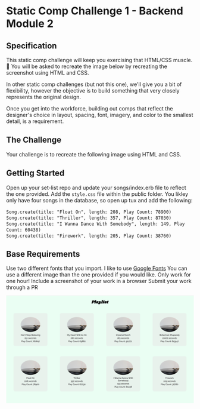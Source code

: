 # Static Comp Challenge 1 - Backend Module 2
## Specification

This static comp challenge will keep you exercising that HTML/CSS muscle. 💪 You will be asked to recreate the image below by recreating the screenshot using HTML and CSS.

In other static comp challenges (but not this one), we'll give you a bit of flexibility, however the objective is to build something that very closely represents the original design.

Once you get into the workforce, building out comps that reflect the designer's choice in layout, spacing, font, imagery, and color to the smallest detail, is a requirement.

## The Challenge
Your challenge is to recreate the following image using HTML and CSS. 

## Getting Started
Open up your set-list repo and update your songs/index.erb file to reflect the one provided.
Add the `style.css` file within the public folder.
You likley only have four songs in the database, so open up tux and add the following: 
``` 
Song.create(title: "Float On", length: 208, Play Count: 78900)
Song.create(title: "Thriller", length: 357, Play Count: 87030)
Song.create(title: "I Wanna Dance With Somebody", length: 149, Play Count: 60438)
Song.create(title: "Firework", length: 205, Play Count: 38760)
```

## Base Requirements
Use two different fonts that you import. I like to use [Google Fonts](https://fonts.google.com/)
You can use a different image than the one provided if you would like. 
Only work for one hour!
Include a screenshot of your work in a browser
Submit your work through a PR

![this](songs-index.png)
